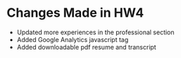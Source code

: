 # Changes Made in HW4

- Updated more experiences in the professional section
- Added Google Analytics javascript tag
- Added downloadable pdf resume and transcript